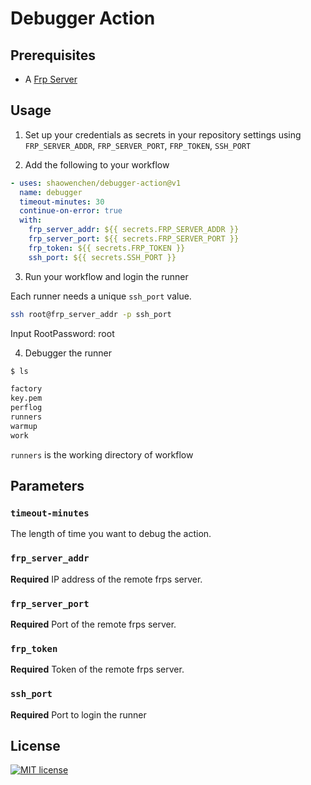 # Debugger Action

## Prerequisites

- A [Frp Server](https://github.com/fatedier/frp)

## Usage

1. Set up your credentials as secrets in your repository settings using `FRP_SERVER_ADDR`, `FRP_SERVER_PORT`, `FRP_TOKEN`, `SSH_PORT`

2. Add the following to your workflow

```yml
- uses: shaowenchen/debugger-action@v1
  name: debugger
  timeout-minutes: 30
  continue-on-error: true
  with:
    frp_server_addr: ${{ secrets.FRP_SERVER_ADDR }}
    frp_server_port: ${{ secrets.FRP_SERVER_PORT }}
    frp_token: ${{ secrets.FRP_TOKEN }}
    ssh_port: ${{ secrets.SSH_PORT }}
```

3. Run your workflow and login the runner

Each runner needs a unique `ssh_port` value.

```bash
ssh root@frp_server_addr -p ssh_port 
```

Input RootPassword: root

4. Debugger the runner

```bash
$ ls

factory
key.pem
perflog
runners
warmup
work
```

`runners` is the working directory of workflow

## Parameters

### `timeout-minutes`

The length of time you want to debug the action.

### `frp_server_addr`

**Required** IP address of the remote frps server.

### `frp_server_port`

**Required** Port of the remote frps server.

### `frp_token`

**Required** Token of the remote frps server.

### `ssh_port`

**Required** Port to login the runner



## License

[![MIT license](https://img.shields.io/badge/License-MIT-blue.svg)](https://lbesson.mit-license.org/)